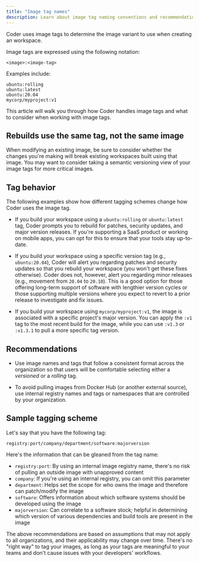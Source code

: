 ```yaml
---
title: "Image tag names"
description: Learn about image tag naming conventions and recommendations for use.
---
```


Coder uses image tags to determine the image variant to use when creating an
workspace.

Image tags are expressed using the following notation:

```text
<image>:<image-tag>
```

Examples include:

```text
ubuntu:rolling
ubuntu:latest
ubuntu:20.04
mycorp/myproject:v1
```

This article will walk you through how Coder handles image tags and what to
consider when working with image tags.

## Rebuilds use the same tag, not the same image

When modifying an existing image, be sure to consider whether the changes you're
making will break existing workspaces built using that image. You may want to
consider taking a semantic versioning view of your image tags for more critical
images.

## Tag behavior

The following examples show how different tagging schemes change how Coder uses
the image tag.

- If you build your workspace using a `ubuntu:rolling` or `ubuntu:latest` tag,
  Coder prompts you to rebuild for patches, security updates, and major version
  releases. If you're supporting a SaaS product or working on mobile apps, you
  can opt for this to ensure that your tools stay up-to-date.

- If you build your workspace using a specific version tag (e.g.,
  `ubuntu:20.04`), Coder will alert you regarding patches and security updates
  so that you rebuild your workspace (you won't get these fixes otherwise).
  Coder does not, however, alert you regarding minor releases (e.g., movement
  from `20.04` to `20.10`). This is a good option for those offering long-term
  support of software with lengthier version cycles or those supporting multiple
  versions where you expect to revert to a prior release to investigate and fix
  issues.

- If you build your workspace using `mycorp/myproject:v1`, the image is
  associated with a specific project's major version. You can apply the `:v1`
  tag to the most recent build for the image, while you can use `:v1.3` or
  `:v1.3.1` to pull a more specific tag version.

## Recommendations

- Use image names and tags that follow a consistent format across the
  organization so that users will be comfortable selecting either a _versioned_
  or a _rolling_ tag.

- To avoid pulling images from Docker Hub (or another external source), use
  internal registry names and tags or namespaces that are controlled by your
  organization.

## Sample tagging scheme

Let's say that you have the following tag:

```text
registry:port/company/department/software:majorversion
```

Here's the information that can be gleaned from the tag name:

- `registry:port`: By using an internal image registry name, there's no risk of
  pulling an outside image with unapproved content
- `company`: If you're using an internal registry, you can omit this parameter
- `department`: Helps set the scope for who owns the image and therefore can
  patch/modify the image
- `software`: Offers information about which software systems should be
  developed using the image
- `majorversion`: Can correlate to a software stock; helpful in determining
  which version of various dependencies and build tools are present in the image

The above recommendations are based on assumptions that may not apply to all
organizations, and their applicability may change over time. There's no "right
way" to tag your images, as long as your tags are meaningful to your teams and
don't cause issues with your developers' workflows.
